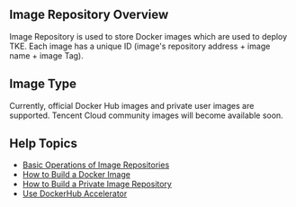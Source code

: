 ## Image Repository Overview
Image Repository is used to store Docker images which are used to deploy TKE. Each image has a unique ID (image's repository address + image name + image Tag).

## Image Type
Currently, official Docker Hub images and private user images are supported. Tencent Cloud community images will become available soon.

## Help Topics
- [Basic Operations of Image Repositories](https://intl.cloud.tencent.com/document/product/457/9117)
- [How to Build a Docker Image](https://intl.cloud.tencent.com/document/product/457/9115)
- [How to Build a Private Image Repository](https://intl.cloud.tencent.com/document/product/457/9114)
- [Use DockerHub Accelerator](https://intl.cloud.tencent.com/document/product/457/9113)


